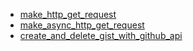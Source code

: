 - [make_http_get_request](make_http_get_request/README.md)
- [make_async_http_get_request](make_async_http_get_request/README.md)
- [create_and_delete_gist_with_github_api](create_and_delete_gist_with_github_api/README.md)
